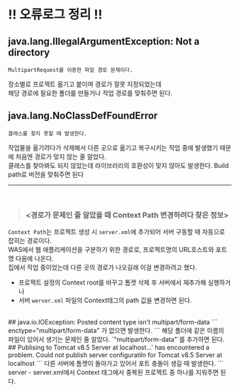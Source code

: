 # ‼ 오류로그 정리 ‼

## java.lang.IllegalArgumentException: Not a directory
```
MultipartRequest를 이용한 파일 경로 문제이다.
```
장소별로 프로젝트 옮기고 붙이며 경로가 잘못 지정되었는데   
해당 경로에 필요한 폴더를 만들거나 작업 경로를 맞춰주면 된다.
<br>

## java.lang.NoClassDefFoundError
```
클래스를 찾지 못할 때 발생한다.
```
작업물을 옮기려다가 삭제해서 다른 곳으로 옮기고 복구시키는 작업 중에 발생했기 때문에 처음엔 경로가 맞지 않는 줄 알았다.   
클래스를 찾아봐도 되지 않았는데 라이브러리의 호환성이 맞지 않아도 발생한다. Build path로 버전을 맞춰주면 된다
<hr>
<br>

> ### <경로가 문제인 줄 알았을 때 Context Path 변경하려다 찾은 정보>   
`Context Path`는 프로젝트 생성 시 `server.xml`에 추가되어 서버 구동할 때 자동으로 잡히는 경로이다.  
WAS에서 웹 애플리케이션을 구분하기 위한 경로로, 프로젝트명의 URL호스트와 포트명 다음에 나온다.  
집에서 작업 중이었는데 다른 곳의 경로가 나오길래 이걸 변경하려고 했다.        
- 프로젝트 설정의 Context root를 바꾸고 톰캣 삭제 후 서버에서 재추가해 실행하거나   
- 서버 `werver.xml` 파일의 Context태그의 path 값을 변경하면 된다.   

<br>
## java.io.IOException: Posted content type isn't multipart/form-data
```
enctype="multipart/form-data" 가 없으면 발생한다.
```
해당 폴더에 같은 이름의 파일이 있어서 생기는 문제인 줄 알았다. `"multipart/form-data"`를 추가하면 된다.

<br>
## Publising to Tomcat v8.5 Server at localhost...' has encountered a problem. Could not publish server configuratiln for Tomcat v8.5 Server at localhost
```
다른 서버에 톰캣이 돌아가고 있어서 포트 충돌이 생길 때 발생한다.
```
server - server.xml에서 Context 태그에서 중복된 프로젝트 중 하나를 지워주면 된다.




